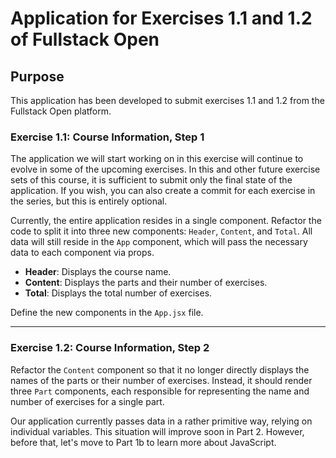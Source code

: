 # Application for Exercises 1.1 and 1.2 of Fullstack Open

## Purpose
This application has been developed to submit exercises 1.1 and 1.2 from the Fullstack Open platform.

### Exercise 1.1: Course Information, Step 1
The application we will start working on in this exercise will continue to evolve in some of the upcoming exercises. In this and other future exercise sets of this course, it is sufficient to submit only the final state of the application. If you wish, you can also create a commit for each exercise in the series, but this is entirely optional.

Currently, the entire application resides in a single component. Refactor the code to split it into three new components: `Header`, `Content`, and `Total`. All data will still reside in the `App` component, which will pass the necessary data to each component via props.

- **Header**: Displays the course name.  
- **Content**: Displays the parts and their number of exercises.  
- **Total**: Displays the total number of exercises.  

Define the new components in the `App.jsx` file.

---

### Exercise 1.2: Course Information, Step 2
Refactor the `Content` component so that it no longer directly displays the names of the parts or their number of exercises. Instead, it should render three `Part` components, each responsible for representing the name and number of exercises for a single part.

Our application currently passes data in a rather primitive way, relying on individual variables. This situation will improve soon in Part 2. However, before that, let's move to Part 1b to learn more about JavaScript.

